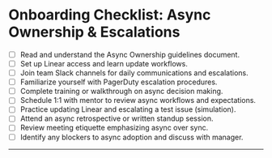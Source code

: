 # Onboarding Checklist: Async Ownership & Escalations

- [ ] Read and understand the Async Ownership guidelines document.
- [ ] Set up Linear access and learn update workflows.
- [ ] Join team Slack channels for daily communications and escalations.
- [ ] Familiarize yourself with PagerDuty escalation procedures.
- [ ] Complete training or walkthrough on async decision making.
- [ ] Schedule 1:1 with mentor to review async workflows and expectations.
- [ ] Practice updating Linear and escalating a test issue (simulation).
- [ ] Attend an async retrospective or written standup session.
- [ ] Review meeting etiquette emphasizing async over sync.
- [ ] Identify any blockers to async adoption and discuss with manager.

---
